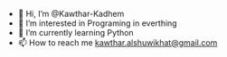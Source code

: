 - 👋 Hi, I’m @Kawthar-Kadhem
- 👀 I’m interested in Programing in everthing 
- 🌱 I’m currently learning Python
- 📫 How to reach me kawthar.alshuwikhat@gmail.com

<!---
Kawthar-Kadhem/Kawthar-Kadhem is a ✨ special ✨ repository because its `README.md` (this file) appears on your GitHub profile.
You can click the Preview link to take a look at your changes.
--->
